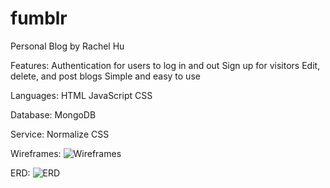 # fumblr
Personal Blog by Rachel Hu

Features:
Authentication for users to log in and out
Sign up for visitors
Edit, delete, and post blogs
Simple and easy to use

Languages:
HTML
JavaScript
CSS

Database:
MongoDB

Service:
Normalize CSS

Wireframes:
![Wireframes](https://user-images.githubusercontent.com/23408915/136710251-9deffce9-e77f-4cba-8c80-1dcf89a539cf.png)

ERD:
![ERD](https://user-images.githubusercontent.com/23408915/136710258-18e9a914-6462-4b43-bca1-9508d341586f.png)
